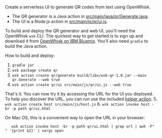 Create a serverless UI to generate QR codes from text using OpenWhisk.

* The QR generator is a Java action in [src/main/java/qr/Generate.java](src/main/java/qr/Generate.java).
* The UI is a Node.js action in [src/main/js/qr/ui.js](src/main/js/qr/ui.js).

To build and deploy the QR generator and web UI, you'll need the OpenWhisk `wsk` CLI.
The quickest way to get started is to sign up and download it from [OpenWhisk on IBM Bluemix](https://ibm.biz/openwhisk).
You'll also need `gradle` to build the Java action.

How to build and deploy:
  1. `gradle jar`
  2. `wsk package create qr`
  3. `wsk action create qr/generate build/libs/wsk-qr-1.0.jar --main qr.Generate --web true`
  4. `wsk action create qr/ui src/main/js/qr/ui.js --web true`

That's it. You can now try it by accessing the URL for the UI you deployed.
To help you discover the URL, you can run use the included [helper action](src/main/js/host.js).
  5. `wsk action create host src/main/js/host.js`
  6. `wsk action invoke host -br -p path qr/ui.html`
  
On Mac OS, this is a convenient way to open the URL in your browser:
```
   wsk action invoke host -br -p path qr/ui.html | grep url | awk -F" " '{print $2}' | xargs open
```

